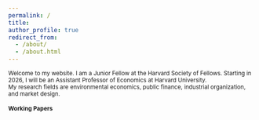 ```yaml
---
permalink: /
title: 
author_profile: true
redirect_from: 
  - /about/
  - /about.html
---
```


<small> Welcome to my website. I am a Junior Fellow at the Harvard Society of Fellows. Starting in 2026, I will be an Assistant Professor of Economics at Harvard University. <br> 
My research fields are environmental economics, public finance, industrial organization, and market design.

#### Working Papers
